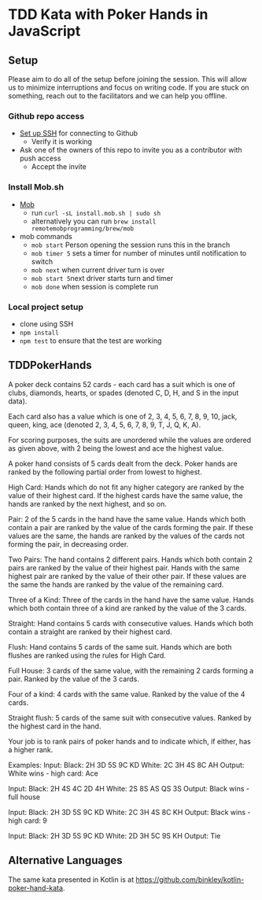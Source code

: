 # TDD Kata with Poker Hands in JavaScript

## Setup
Please aim to do all of the setup before joining the session. This will allow us to minimize interruptions and focus on writing code. If you are stuck on something, reach out to the facilitators and we can help you offline.

### Github repo access
- [Set up SSH](https://docs.github.com/en/authentication/connecting-to-github-with-ssh) for connecting to Github
  - Verify it is working
- Ask one of the owners of this repo to invite you as a contributor with push access
  - Accept the invite

### Install Mob.sh
- [Mob](https://github.com/remotemobprogramming/mob)
  - run `curl -sL install.mob.sh | sudo sh`
  - alternatively you can run `brew install remotemobprogramming/brew/mob`
- mob commands
  - `mob start` Person opening the session runs this in the branch
  - `mob timer 5` sets a timer for number of minutes until notification to switch
  - `mob next` when current driver turn is over 
  - `mob start 5`next driver starts turn and timer
  - `mob done` when session is complete run 
  
### Local project setup
- clone using SSH
- `npm install`
- `npm test` to ensure that the test are working


## TDDPokerHands

A poker deck contains 52 cards - each card has a suit which is one of clubs, diamonds, hearts, or spades (denoted C, D, H, and S in the input data).

Each card also has a value which is one of 2, 3, 4, 5, 6, 7, 8, 9, 10, jack, queen, king, ace (denoted 2, 3, 4, 5, 6, 7, 8, 9, T, J, Q, K, A).

For scoring purposes, the suits are unordered while the values are ordered as given above, with 2 being the lowest and ace the highest value.

A poker hand consists of 5 cards dealt from the deck. Poker hands are ranked by the following partial order from lowest to highest.

High Card:
Hands which do not fit any higher category are ranked by the value of their highest card. If the highest cards have the same value, the hands are ranked by the next highest, and so on.

Pair:
2 of the 5 cards in the hand have the same value. Hands which both contain a pair are ranked by the value of the cards forming the pair. If these values are the same, the hands are ranked by the values of the cards not forming the pair, in decreasing order.

Two Pairs:
The hand contains 2 different pairs. Hands which both contain 2 pairs are ranked by the value of their highest pair. Hands with the same highest pair are ranked by the value of their other pair. If these values are the same the hands are ranked by the value of the remaining card.

Three of a Kind:
Three of the cards in the hand have the same value. Hands which both contain three of a kind are ranked by the value of the 3 cards.

Straight:
Hand contains 5 cards with consecutive values. Hands which both contain a straight are ranked by their highest card.

Flush:
Hand contains 5 cards of the same suit. Hands which are both flushes are ranked using the rules for High Card.

Full House:
3 cards of the same value, with the remaining 2 cards forming a pair. Ranked by the value of the 3 cards.

Four of a kind:
4 cards with the same value. Ranked by the value of the 4 cards.

Straight flush:
5 cards of the same suit with consecutive values. Ranked by the highest card in the hand.

Your job is to rank pairs of poker hands and to indicate which, if either, has a higher rank.

Examples:
Input: Black: 2H 3D 5S 9C KD White: 2C 3H 4S 8C AH
Output: White wins - high card: Ace

Input: Black: 2H 4S 4C 2D 4H White: 2S 8S AS QS 3S
Output: Black wins - full house

Input: Black: 2H 3D 5S 9C KD White: 2C 3H 4S 8C KH
Output: Black wins - high card: 9

Input: Black: 2H 3D 5S 9C KD White: 2D 3H 5C 9S KH
Output: Tie

## Alternative Languages

The same kata presented in Kotlin is at
https://github.com/binkley/kotlin-poker-hand-kata.
